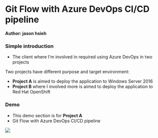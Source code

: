 # Git Flow with Azure DevOps CI/CD pipeline

**Author: jason hsieh**

### **Simple introduction**

- The client where I'm involved in required using Azure DevOps in two projects

Two projects have different purpose and target environment:

- **Project A** is aimed to deploy the application to Windows Server 2016
- **Project B** where I involved more is aimed to deploy the application to Red Hat OpenShift

### Demo

- This demo section is for **Project A**
- Git Flow with Azure DevOps CI/CD pipeline

![](https://i.imgur.com/6Xmp56B.png)
